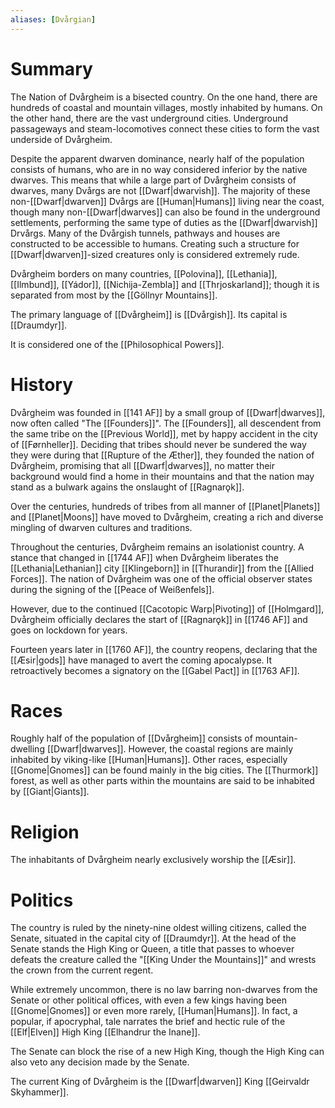 ```yaml
---
aliases: [Dvårgian]
---
```

# Summary
The Nation of Dvårgheim is a bisected country. On the one hand, there are hundreds of coastal and mountain villages, mostly inhabited by humans. On the other hand, there are the vast underground cities. Underground passageways and steam-locomotives connect these cities to form the vast underside of Dvårgheim.

Despite the apparent dwarven dominance, nearly half of the population consists of humans, who are in no way considered inferior by the native dwarves. This means that while a large part of Dvårgheim consists of dwarves, many Dvårgs are not [[Dwarf|dwarvish]]. The majority of these non-[[Dwarf|dwarven]] Dvårgs are [[Human|Humans]] living near the coast, though many non-[[Dwarf|dwarves]] can also be found in the underground settlements, performing the same type of duties as the [[Dwarf|dwarvish]] Drvårgs. Many of the Dvårgish tunnels, pathways and houses are constructed to be accessible to humans. Creating such a structure for [[Dwarf|dwarven]]-sized creatures only is considered extremely rude.

Dvårgheim borders on many countries, [[Polovina]], [[Lethania]], [[Ilmbund]], [[Yádor]], [[Nichija-Zembla]] and [[Thrjoskarland]]; though it is separated from most by the [[Göllnyr Mountains]]. 

The primary language of [[Dvårgheim]] is [[Dvårgish]]. Its capital is [[Draumdyr]].

It is considered one of the [[Philosophical Powers]].

# History
Dvårgheim was founded in [[141 AF]] by a small group of [[Dwarf|dwarves]], now often called "The [[Founders]]". The [[Founders]], all descendent from the same tribe on the [[Previous World]], met by happy accident in the city of [[Førnheller]]. Deciding that tribes should never be sundered the way they were during that [[Rupture of the Æther]], they founded the nation of Dvårgheim, promising that all [[Dwarf|dwarves]], no matter their background would find a home in their mountains and that the nation may stand as a bulwark agains the onslaught of [[Ragnarǫk]].

Over the centuries, hundreds of tribes from all manner of [[Planet|Planets]] and [[Planet|Moons]] have moved to Dvårgheim, creating a rich and diverse mingling of dwarven cultures and traditions.

Throughout the centuries, Dvårgheim remains an isolationist country. A stance that changed in [[1744 AF]] when Dvårgheim liberates the [[Lethania|Lethanian]] city [[Klingeborn]] in [[Thurandir]] from the [[Allied Forces]]. The nation of Dvårgheim was one of the official observer states during the signing of the [[Peace of Weißenfels]].

However, due to the continued [[Cacotopic Warp|Pivoting]] of [[Holmgard]], Dvårgheim officially declares the start of [[Ragnarǫk]] in [[1746 AF]] and goes on lockdown for years.

Fourteen years later in [[1760 AF]], the country reopens, declaring that the [[Æsir|gods]] have managed to avert the coming apocalypse. It retroactively becomes a signatory on the [[Gabel Pact]] in [[1763 AF]].

# Races 
Roughly half of the population of [[Dvårgheim]] consists of mountain-dwelling [[Dwarf|dwarves]]. However, the coastal regions are mainly inhabited by viking-like [[Human|Humans]]. Other races, especially [[Gnome|Gnomes]] can be found mainly in the big cities. The [[Thurmork]] forest, as well as other parts within the mountains are said to be inhabited by [[Giant|Giants]].

# Religion
The inhabitants of Dvårgheim nearly exclusively worship the [[Æsir]].

# Politics 
The country is ruled by the ninety-nine oldest willing citizens, called the Senate, situated in the capital city of [[Draumdyr]]. At the head of the Senate stands the High King or Queen, a title that passes to whoever defeats the creature called the "[[King Under the Mountains]]" and wrests the crown from the current regent. 

While extremely uncommon, there is no law barring non-dwarves from the Senate or other political offices, with even a few kings having been [[Gnome|Gnomes]] or even more rarely, [[Human|Humans]]. In fact, a popular, if apocryphal, tale narrates the brief and hectic rule of the [[Elf|Elven]] High King [[Elhandrur the Inane]].

The Senate can block the rise of a new High King, though the High King can also veto any decision made by the Senate.

The current King of Dvårgheim is the [[Dwarf|dwarven]] King [[Geirvaldr Skyhammer]].